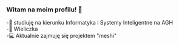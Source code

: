 ### Witam na moim profilu! 👋
-:book: studiuję na kierunku Informatyka i Systemy Inteligentne na AGH  
-:round_pushpin: Wieliczka  
-:computer: Aktualnie zajmuję się projektem "meshi"  



<!--
**piotrekg35/piotrekg35** is a ✨ _special_ ✨ repository because its `README.md` (this file) appears on your GitHub profile.

Here are some ideas to get you started:

- 🔭 I’m currently working on ...
- 🌱 I’m currently learning ...
- 👯 I’m looking to collaborate on ...
- 🤔 I’m looking for help with ...
- 💬 Ask me about ...
- 📫 How to reach me: ...
- 😄 Pronouns: ...
- ⚡ Fun fact: ...
-->
